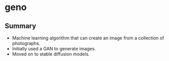 # geno

## Summary
- Machine learning algorithm that can create an image from a collection of photographs.
- Initially used a GAN to generate images.
- Moved on to stable diffusion models.
